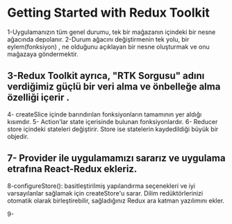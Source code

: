 # Getting Started with Redux Toolkit


1-Uygulamanızın tüm genel durumu, tek bir mağazanın içindeki bir nesne ağacında depolanır.
2-Durum ağacını değiştirmenin tek yolu, bir eylem(fonksiyon) , ne olduğunu açıklayan bir nesne oluşturmak ve onu mağazaya göndermektir. 

## 3-Redux Toolkit ayrıca, "RTK Sorgusu" adını verdiğimiz güçlü bir veri alma ve önbelleğe alma özelliği içerir .

4- createSlice içinde barındırılan fonksiyonların tamamının yer aldığı kısımdır.
5- Action'lar state içerisinde bulunan fonksiyonlardır.
6- Reducer store içindeki stateleri değiştirir. Store ise statelerin kaydedildiği büyük bir objedir.

## 7- Provider ile uygulamamızı sararız ve uygulama etrafına React-Redux ekleriz.

8-configureStore(): basitleştirilmiş yapılandırma seçenekleri ve iyi varsayılanlar sağlamak için createStore'u sarar. Dilim redüktörlerinizi otomatik olarak birleştirebilir, sağladığınız Redux ara katman yazılımını ekler.

9- 